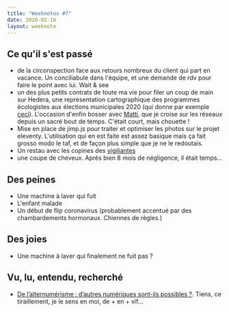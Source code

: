 ```yaml
---
title: "Weeknotes #7"
date: 2020-02-16
layout: weeknote
---
```


## Ce qu'il s'est passé
- de la circonspection face aux retours nombreux du client qui part en vacance. Un conciliabule dans l'équipe, et une demande de rdv pour faire le point avec lui. Wait & see
- un des plus petits contrats de toute ma vie pour filer un coup de main sur Hedera, une représentation cartographique des programmes écologistes aux élections municipales 2020 (qui donne par exemple [ceci](https://programme.niceecologique.fr/)). L'occasion d'enfin bosser avec [Matti](https://twitter.com/matti_sg_fr), que je croise sur les réseaux depuis un sacré bout de temps. C'était court, mais chouette !
- Mise en place de jimp.js pour traiter et optimiser les photos sur le projet eleventy. L'utilisation qui en est faite est assez basique mais ça fait grosso modo le taf, et de façon plus simple que je ne le redoutais.
- Un restau avec les copines des [vigiliantes](https://www.vigiliantes.fr/)
- une coupe de cheveux. Après bien 8 mois de négligence, il était temps...


## Des peines
- Une machine à laver qui fuit
- L'enfant malade
- Un début de flip coronavirus (probablement accentué par des chambardements hormonaux. Chiennes de règles.)

## Des joies
- Une machine à laver qui finalement ne fuit pas ?

## Vu, lu, entendu, recherché
- [De l’alternumérisme : d’autres numériques sont-ils possibles ?](http://www.internetactu.net/2020/02/13/de-lalternumerisme-dautres-numeriques-sont-ils-possibles/). Tiens, ce tiraillement, je le sens en moi, de + en + vif...
